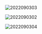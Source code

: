 ![2022090303](http://doc.xjfyt.top/markdown_img/2022090303.jpg)

![2022090302](http://doc.xjfyt.top/markdown_img/2022090302.jpg)

![2022090304](http://doc.xjfyt.top/markdown_img/2022090304.jpg)